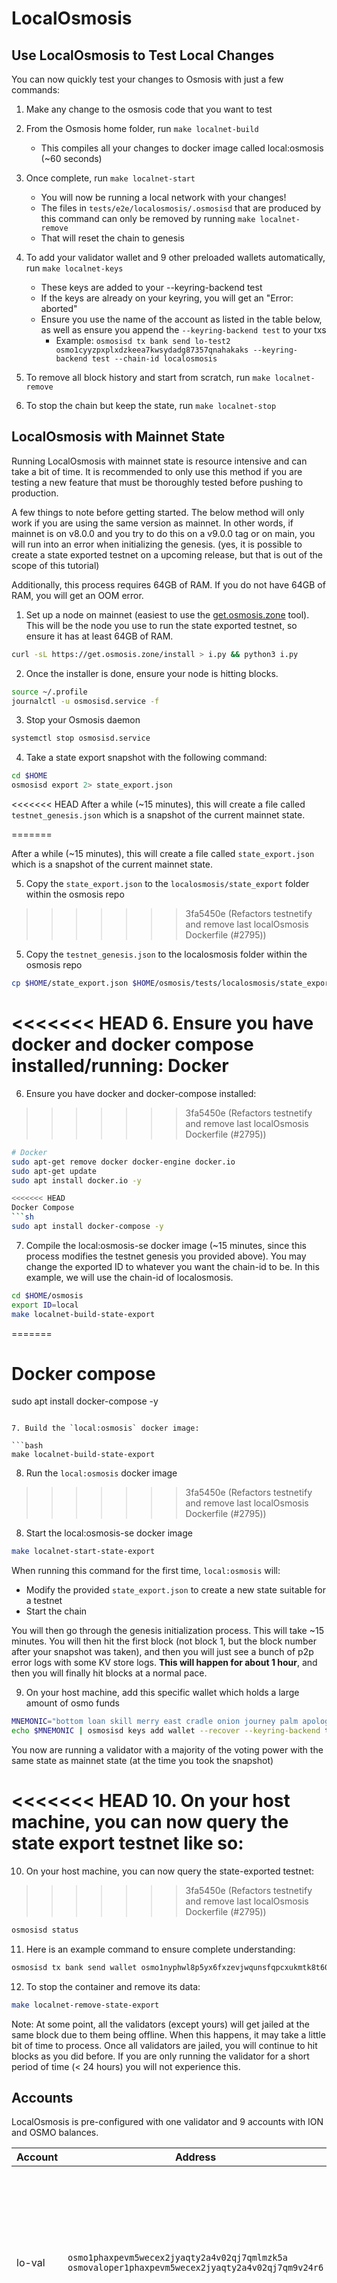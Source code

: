 # LocalOsmosis

## Use LocalOsmosis to Test Local Changes

You can now quickly test your changes to Osmosis with just a few commands:

1. Make any change to the osmosis code that you want to test

2. From the Osmosis home folder, run `make localnet-build`
    - This compiles all your changes to docker image called local:osmosis (~60 seconds)

3. Once complete, run `make localnet-start`
    - You will now be running a local network with your changes!
    - The files in `tests/e2e/localosmosis/.osmosisd` that are produced
    by this command can only be removed by running `make localnet-remove`
    - That will reset the chain to genesis

4. To add your validator wallet and 9 other preloaded wallets automatically, run `make localnet-keys`
    - These keys are added to your --keyring-backend test
    - If the keys are already on your keyring, you will get an "Error: aborted"
    - Ensure you use the name of the account as listed in the table below, as well as ensure you append the `--keyring-backend test` to your txs
        - Example: `osmosisd tx bank send lo-test2 osmo1cyyzpxplxdzkeea7kwsydadg87357qnahakaks --keyring-backend test --chain-id localosmosis`

5. To remove all block history and start from scratch, run `make localnet-remove`

6. To stop the chain but keep the state, run `make localnet-stop`

## LocalOsmosis with Mainnet State

Running LocalOsmosis with mainnet state is resource intensive and can take a bit of time. 
It is recommended to only use this method if you are testing a new feature that must be thoroughly tested before pushing to production.

A few things to note before getting started. The below method will only work if you are using the same version as mainnet. In other words, 
if mainnet is on v8.0.0 and you try to do this on a v9.0.0 tag or on main, you will run into an error when initializing the genesis. 
(yes, it is possible to create a state exported testnet on a upcoming release, but that is out of the scope of this tutorial)

Additionally, this process requires 64GB of RAM. If you do not have 64GB of RAM, you will get an OOM error.

1. Set up a node on mainnet (easiest to use the [get.osmosis.zone](https://get.osmosis.zone) tool). This will be the node you use to run the state exported testnet, so ensure it has at least 64GB of RAM.
```sh
curl -sL https://get.osmosis.zone/install > i.py && python3 i.py
```

2. Once the installer is done, ensure your node is hitting blocks.
```sh
source ~/.profile
journalctl -u osmosisd.service -f
```

3. Stop your Osmosis daemon
```sh
systemctl stop osmosisd.service
```

4. Take a state export snapshot with the following command:
```sh
cd $HOME
osmosisd export 2> state_export.json
```
<<<<<<< HEAD
After a while (~15 minutes), this will create a file called `testnet_genesis.json` which is a snapshot of the current mainnet state.

=======

After a while (~15 minutes), this will create a file called `state_export.json` which is a snapshot of the current mainnet state.

5. Copy the `state_export.json` to the `localosmosis/state_export` folder within the osmosis repo
>>>>>>> 3fa5450e (Refactors testnetify and remove last localOsmosis Dockerfile (#2795))

5. Copy the `testnet_genesis.json` to the localosmosis folder within the osmosis repo
```sh
cp $HOME/state_export.json $HOME/osmosis/tests/localosmosis/state_export/
```

<<<<<<< HEAD
6. Ensure you have docker and docker compose installed/running:
Docker
=======
6. Ensure you have docker and docker-compose installed:


>>>>>>> 3fa5450e (Refactors testnetify and remove last localOsmosis Dockerfile (#2795))
```sh
# Docker
sudo apt-get remove docker docker-engine docker.io
sudo apt-get update
sudo apt install docker.io -y

<<<<<<< HEAD
Docker Compose
```sh
sudo apt install docker-compose -y
```

7. Compile the local:osmosis-se docker image (~15 minutes, since this process modifies the testnet genesis you provided above). You may change the exported ID to whatever you want the chain-id to be. In this example, we will use the chain-id of localosmosis.
```sh
cd $HOME/osmosis
export ID=local
make localnet-build-state-export
```

=======
# Docker compose
sudo apt install docker-compose -y
```

7. Build the `local:osmosis` docker image:

```bash
make localnet-build-state-export
```

8. Run the `local:osmosis` docker image
>>>>>>> 3fa5450e (Refactors testnetify and remove last localOsmosis Dockerfile (#2795))

8. Start the local:osmosis-se docker image
```sh
make localnet-start-state-export
```

When running this command for the first time, `local:osmosis` will:

- Modify the provided `state_export.json` to create a new state suitable for a testnet
- Start the chain

You will then go through the genesis initialization process. This will take ~15 minutes. 
You will then hit the first block (not block 1, but the block number after your snapshot was taken), and then you will just see a bunch of p2p error logs with some KV store logs. 
**This will happen for about 1 hour**, and then you will finally hit blocks at a normal pace.

9. On your host machine, add this specific wallet which holds a large amount of osmo funds
```sh
MNEMONIC="bottom loan skill merry east cradle onion journey palm apology verb edit desert impose absurd oil bubble sweet glove shallow size build burst effort"
echo $MNEMONIC | osmosisd keys add wallet --recover --keyring-backend test
```

You now are running a validator with a majority of the voting power with the same state as mainnet state (at the time you took the snapshot)

<<<<<<< HEAD
10. On your host machine, you can now query the state export testnet like so:
=======
10. On your host machine, you can now query the state-exported testnet:

>>>>>>> 3fa5450e (Refactors testnetify and remove last localOsmosis Dockerfile (#2795))
```sh
osmosisd status
```

11. Here is an example command to ensure complete understanding:
```sh
osmosisd tx bank send wallet osmo1nyphwl8p5yx6fxzevjwqunsfqpcxukmtk8t60m 10000000uosmo --chain-id testing1 --keyring-backend test
```

12. To stop the container and remove its data:
```sh
make localnet-remove-state-export
```

Note: At some point, all the validators (except yours) will get jailed at the same block due to them being offline.
When this happens, it may take a little bit of time to process. Once all validators are jailed, you will continue to hit blocks as you did before. 
If you are only running the validator for a short period of time (< 24 hours) you will not experience this.


## Accounts

LocalOsmosis is pre-configured with one validator and 9 accounts with ION and OSMO balances.


| Account   | Address                                                                                                  | Mnemonic                                                                                                                                                                   |
| --------- | -------------------------------------------------------------------------------------------------------- | -------------------------------------------------------------------------------------------------------------------------------------------------------------------------- |
| lo-val | `osmo1phaxpevm5wecex2jyaqty2a4v02qj7qmlmzk5a`<br/>`osmovaloper1phaxpevm5wecex2jyaqty2a4v02qj7qm9v24r6` | `satisfy adjust timber high purchase tuition stool faith fine install that you unaware feed domain license impose boss human eager hat rent enjoy dawn`                    |
| lo-test1     | `osmo1cyyzpxplxdzkeea7kwsydadg87357qnahakaks`                                                           | `notice oak worry limit wrap speak medal online prefer cluster roof addict wrist behave treat actual wasp year salad speed social layer crew genius`                       |
| lo-test2     | `osmo18s5lynnmx37hq4wlrw9gdn68sg2uxp5rgk26vv`                                                           | `quality vacuum heart guard buzz spike sight swarm shove special gym robust assume sudden deposit grid alcohol choice devote leader tilt noodle tide penalty`              |
| lo-test3     | `osmo1qwexv7c6sm95lwhzn9027vyu2ccneaqad4w8ka`                                                           | `symbol force gallery make bulk round subway violin worry mixture penalty kingdom boring survey tool fringe patrol sausage hard admit remember broken alien absorb`        |
| lo-test4     | `osmo14hcxlnwlqtq75ttaxf674vk6mafspg8xwgnn53`                                                           | `bounce success option birth apple portion aunt rural episode solution hockey pencil lend session cause hedgehog slender journey system canvas decorate razor catch empty` |
| lo-test5     | `osmo12rr534cer5c0vj53eq4y32lcwguyy7nndt0u2t`                                                           | `second render cat sing soup reward cluster island bench diet lumber grocery repeat balcony perfect diesel stumble piano distance caught occur example ozone loyal`        |
| lo-test6     | `osmo1nt33cjd5auzh36syym6azgc8tve0jlvklnq7jq`                                                           | `spatial forest elevator battle also spoon fun skirt flight initial nasty transfer glory palm drama gossip remove fan joke shove label dune debate quick`                  |
| lo-test7     | `osmo10qfrpash5g2vk3hppvu45x0g860czur8ff5yx0`                                                           | `noble width taxi input there patrol clown public spell aunt wish punch moment will misery eight excess arena pen turtle minimum grain vague inmate`                       |
| lo-test8     | `osmo1f4tvsdukfwh6s9swrc24gkuz23tp8pd3e9r5fa`                                                           | `cream sport mango believe inhale text fish rely elegant below earth april wall rug ritual blossom cherry detail length blind digital proof identify ride`                 |
| lo-test9     | `osmo1myv43sqgnj5sm4zl98ftl45af9cfzk7nhjxjqh`                                                           | `index light average senior silent limit usual local involve delay update rack cause inmate wall render magnet common feature laundry exact casual resource hundred`       |
| lo-test10    | `osmo14gs9zqh8m49yy9kscjqu9h72exyf295afg6kgk`                                                           | `prefer forget visit mistake mixture feel eyebrow autumn shop pair address airport diesel street pass vague innocent poem method awful require hurry unhappy shoulder`     |
